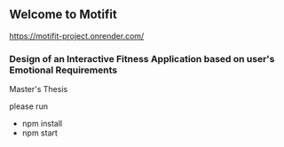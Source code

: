 
## Welcome to Motifit

https://motifit-project.onrender.com/

### Design of an Interactive Fitness Application based on user's Emotional Requirements
Master's Thesis

please run
- npm install
- npm start
